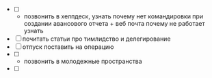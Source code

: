 - [ ] -  позвонить в хелпдеск, узнать почему нет командировки при создании авансового отчета + веб почта почему не работает узнать
- [ ] почитать статьи про тимлидство и делегирование
- [ ]  отпуск поставить на операцию
- [ ] - позвонить в молодежные пространства  
- [ ] 